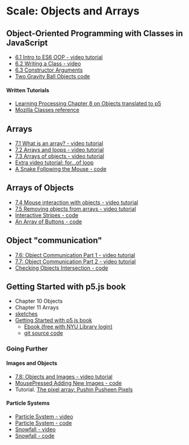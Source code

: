 # Scale: Objects and Arrays

<!-- Some of the videos in this section were created last year and some two years ago. They use different editors for p5.js. All of the concepts should still apply, however, there are some minor changes. If you notice something way off, please let Dan know! -->

## Object-Oriented Programming with Classes in JavaScript
* [6.1 Intro to ES6 OOP - video tutorial](https://www.youtube.com/watch?v=xG2Vbnv0wvg)
* [6.2 Writing a Class - video](https://www.youtube.com/watch?v=T-HGdc8L-7w)
* [6.3 Constructor Arguments](https://www.youtube.com/watch?v=rHiSsgFRgx4)
* [Two Gravity Ball Objects code](https://editor.p5js.org/icm4.0/sketches/vshTFC6kU)
#### Written Tutorials
* [Learning Processing Chapter 8 on Objects translated to p5](https://shiffman.github.io/Learning-p5.js/ch08.html)
* [Mozilla Classes reference](https://developer.mozilla.org/en-US/docs/Web/JavaScript/Reference/Classes)

## Arrays
* [7.1 What is an array? - video tutorial](https://www.youtube.com/watch?v=VIQoUghHSxU)
* [7.2 Arrays and loops - video tutorial](https://www.youtube.com/watch?v=RXWO3mFuW-I)
* [7.3 Arrays of objects - video tutorial](https://www.youtube.com/watch?v=fBqaA7zRO58)
* [Extra video tutorial: for...of loop](https://youtu.be/Y8sMnRQYr3c?list=PLRqwX-V7Uu6Zy51Q-x9tMWIv9cueOFTFA)
* [A Snake Following the Mouse - code](https://editor.p5js.org/icm/sketches/BkBsybb5X)

## Arrays of Objects
* [7.4 Mouse interaction with objects - video tutorial](https://www.youtube.com/watch?v=TaN5At5RWH8)
* [7.5 Removing objects from arrays - video tutorial](https://www.youtube.com/watch?v=tA_ZgruFF9k)
* [Interactive Stripes - code](http://editor.p5js.org/icm/sketches/B1ja76khW)
* [An Array of Buttons - code](http://editor.p5js.org/icm/sketches/BkaTNak3Z)

## Object "communication"
* [7.6: Object Communication Part 1 - video tutorial](https://youtu.be/W1-ej3Wu5zg?list=PLRqwX-V7Uu6Zy51Q-x9tMWIv9cueOFTFA)
* [7.7: Object Communication Part 2 - video tutorial](https://youtu.be/5Q9cA0REztY?list=PLRqwX-V7Uu6Zy51Q-x9tMWIv9cueOFTFA)
* [Checking Objects Intersection - code](http://editor.p5js.org/icm/sketches/S1BbBT13b)

<!-- ## Getting Started with p5.js book
*  Chapters 10 and 11 of [Getting Started with p5.js book](http://amzn.to/2ckixCW) | [Ebook (free with NYU Library login)](https://ebookcentral.proquest.com/lib/nyulibrary-ebooks/detail.action?docID=4333728) | [Code](https://github.com/lmccart/gswp5.js-code) -->
## Getting Started with p5.js book
*  Chapter 10 Objects
*  Chapter 11 Arrays
  * [sketches](https://editor.p5js.org/jht1493/collections/XXXXXXX)
  * [Getting Started with p5.js book](http://amzn.to/2ckixCW) 
    * [Ebook (free with NYU Library login)](https://ebookcentral.proquest.com/lib/nyulibrary-ebooks/detail.action?docID=4333728) 
    * [git source code](https://github.com/lmccart/gswp5.js-code)

### Going Further
#### Images and Objects
* [7.8: Objects and Images - video tutorial](https://youtu.be/i2C1hrJMwz0?list=PLRqwX-V7Uu6Zy51Q-x9tMWIv9cueOFTFA)
* [MousePressed Adding New Images - code](http://editor.p5js.org/icm/sketches/SJzKEak3W)
* Tutorial. [The pixel array: Pushin Pusheen Pixels](https://github.com/itpresidents/icm-help-sessions-2020/blob/master/session-06/session-06-example.md)
#### Particle Systems
* [Particle System - video](https://youtu.be/UcdigVaIYAk)
* [Particle System - code](https://editor.p5js.org/icm/sketches/B1d5xfS5X)
* [Snowfall - video](https://youtu.be/cl-mHFCGzYk)
* [Snowfall - code](https://editor.p5js.org/icm/sketches/HkICgMSqQ)
